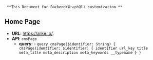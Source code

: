      **This Document for Backend(GraphQl) customization **
     
##  **Home Page**

-    **URL**: <https://alike.io/>.
-    **API**: `cmsPage`
      - **query**:
            - ```query cmsPage($identifier: String) {
              cmsPage(identifier: $identifier) {
              identifier
              url_key
              title
              meta_title
              meta_description
              meta_keywords
              __typename
                 }
              }```
